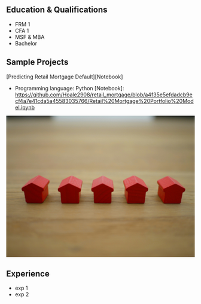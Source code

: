 
## Education & Qualifications
- FRM 1
- CFA 1
- MSF & MBA
- Bachelor

## Sample Projects
[Predicting Retail Mortgage Default][Notebook]
- Programming language: Python
[Notebook]: https://github.com/Hoale2908/retail_mortgage/blob/a4f35e5efdadcb9ecf4a7e41cda5a45583035766/Retail%20Mortgage%20Portfolio%20Model.ipynb

![alt text1][img1]

[img1]: assets/img/tierra-mallorca-JXI2Ap8dTNc-unsplash.jpg "Retail Mortgage"

## Experience
- exp 1
- exp 2